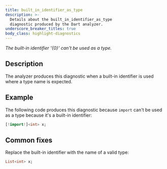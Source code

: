 ```yaml
---
title: built_in_identifier_as_type
description: >-
  Details about the built_in_identifier_as_type
  diagnostic produced by the Dart analyzer.
underscore_breaker_titles: true
body_class: highlight-diagnostics
---
```


_The built-in identifier '{0}' can't be used as a type._

## Description

The analyzer produces this diagnostic when a built-in identifier is used
where a type name is expected.

## Example

The following code produces this diagnostic because `import` can't be used
as a type because it's a built-in identifier:

```dart
[!import!]<int> x;
```

## Common fixes

Replace the built-in identifier with the name of a valid type:

```dart
List<int> x;
```
